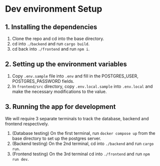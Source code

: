 # Dev environment Setup

## 1. Installing the dependencies
1. Clone the repo and cd into the base directory.
2. cd into `./backend` and run `cargo build`.
3. cd back into `./frontend` and run `npm i`.

## 2. Setting up the environment variables
1. Copy `.env.sample` file into `.env` and fill in the POSTGRES_USER, POSTGRES_PASSWORD fields.
2. In `frontend/src` directory, copy `.env.local.sample` into `.env.local` and make the necessary modifications to the value.

## 3. Running the app for development
We will require 3 separate terminals to track the database, backend and frontend respectively.
1. (Database testing) On the first terminal, run `docker compose up` from the base directory to set up the postgres server.
2. (Backend testing) On the 2nd terminal, cd into `./backend` and run `cargo run`.
3. (Frontend testing) On the 3rd terminal cd into `./frontend` and run `npm run dev`.

